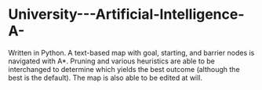 # University---Artificial-Intelligence-A-
Written in Python. A text-based map with goal, starting, and barrier nodes is navigated with A*. Pruning and various heuristics are able to be interchanged to determine which yields the best outcome (although the best is the default). The map is also able to be edited at will.
